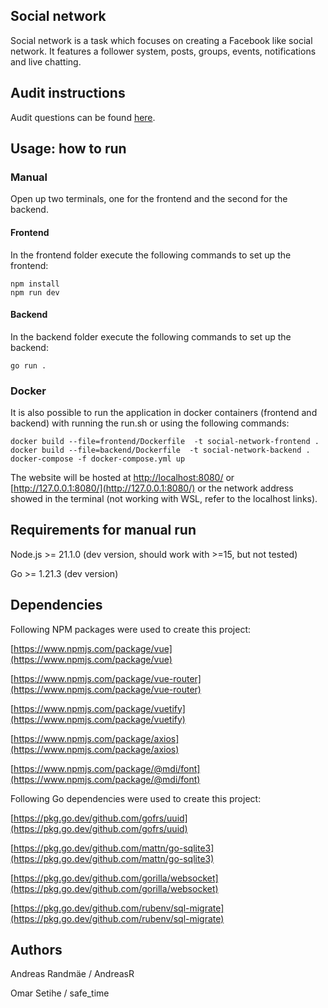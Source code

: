 ## Social network

Social network is a task which focuses on creating a Facebook like social network. It features a follower system, posts, groups, events, notifications and live chatting.

## Audit instructions

Audit questions can be found [here](https://github.com/01-edu/public/tree/master/subjects/social-network/audit).

## Usage: how to run

### Manual

Open up two terminals, one for the frontend and the second for the backend.

#### Frontend

In the frontend folder execute the following commands to set up the frontend:

```
npm install
npm run dev
```

#### Backend

In the backend folder execute the following commands to set up the backend:

```
go run .
```

### Docker

It is also possible to run the application in docker containers (frontend and backend) with running the run.sh or using the following commands:

```
docker build --file=frontend/Dockerfile  -t social-network-frontend .
docker build --file=backend/Dockerfile  -t social-network-backend .
docker-compose -f docker-compose.yml up
```

The website will be hosted at [http://localhost:8080/](http://localhost:8080/) or [http://127.0.0.1:8080/](http://127.0.0.1:8080/) or the network address showed in the terminal (not working with WSL, refer to the localhost links).

## Requirements for manual run

Node.js >= 21.1.0 (dev version, should work with >=15, but not tested)

Go >= 1.21.3 (dev version)


## Dependencies

Following NPM packages were used to create this project:

[https://www.npmjs.com/package/vue](https://www.npmjs.com/package/vue)

[https://www.npmjs.com/package/vue-router](https://www.npmjs.com/package/vue-router)

[https://www.npmjs.com/package/vuetify](https://www.npmjs.com/package/vuetify)

[https://www.npmjs.com/package/axios](https://www.npmjs.com/package/axios)

[https://www.npmjs.com/package/@mdi/font](https://www.npmjs.com/package/@mdi/font)

Following Go dependencies were used to create this project:

[https://pkg.go.dev/github.com/gofrs/uuid](https://pkg.go.dev/github.com/gofrs/uuid)

[https://pkg.go.dev/github.com/mattn/go-sqlite3](https://pkg.go.dev/github.com/mattn/go-sqlite3)

[https://pkg.go.dev/github.com/gorilla/websocket](https://pkg.go.dev/github.com/gorilla/websocket)

[https://pkg.go.dev/github.com/rubenv/sql-migrate](https://pkg.go.dev/github.com/rubenv/sql-migrate)

## Authors

Andreas Randmäe / AndreasR

Omar Setihe / safe_time